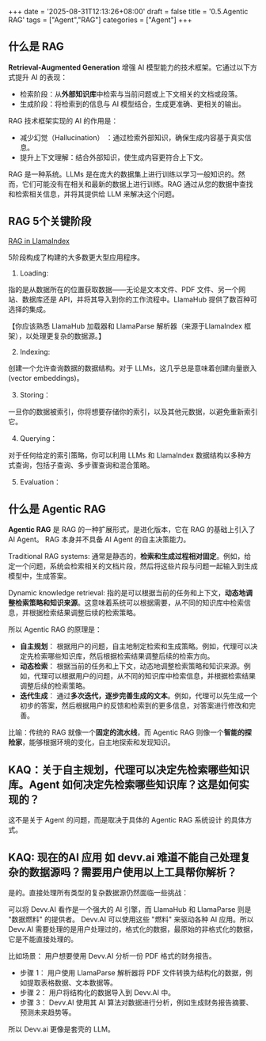 +++
date = '2025-08-31T12:13:26+08:00'
draft = false
title = '0.5.Agentic RAG'
tags = ["Agent","RAG"]
categories = ["Agent"]
+++


## 什么是 RAG

**Retrieval-Augmented Generation** 增强 AI 模型能力的技术框架。它通过以下方式提升 AI 的表现：

  - 检索阶段：从**外部知识库**中检索与当前问题或上下文相关的文档或段落。
  - 生成阶段：将检索到的信息与 AI 模型结合，生成更准确、更相关的输出。

RAG 技术框架实现的 AI 的作用是：

  - 减少幻觉（Hallucination） ：通过检索外部知识，确保生成内容基于真实信息。
  - 提升上下文理解：结合外部知识，使生成内容更符合上下文。

RAG 是一种系统。LLMs 是在庞大的数据集上进行训练以学习一般知识的。然而，它们可能没有在相关和最新的数据上进行训练。RAG 通过从您的数据中查找和检索相关信息，并将其提供给 LLM 来解决这个问题。


## RAG 5个关键阶段

[RAG in LlamaIndex]()

5阶段构成了构建的大多数更大型应用程序。

1. Loading: 

指的是从数据所在的位置获取数据——无论是文本文件、PDF 文件、另一个网站、数据库还是 API，并将其导入到你的工作流程中。LlamaHub 提供了数百种可选择的集成。

【你应该熟悉 LlamaHub 加载器和 LlamaParse 解析器（来源于LlamaIndex 框架），以处理更复杂的数据源。】

2. Indexing: 

创建一个允许查询数据的数据结构。对于 LLMs，这几乎总是意味着创建向量嵌入(vector embeddings)。

3. Storing： 

一旦你的数据被索引，你将想要存储你的索引，以及其他元数据，以避免重新索引它。

4. Querying： 

对于任何给定的索引策略，你可以利用 LLMs 和 LlamaIndex 数据结构以多种方式查询，包括子查询、多步骤查询和混合策略。

5. Evaluation：


## 什么是 Agentic RAG

**Agentic RAG** 是 RAG 的一种扩展形式，是进化版本，它在 RAG 的基础上引入了 AI Agent。 RAG 本身并不具备 AI Agent 的自主决策能力。

Traditional RAG systems: 通常是静态的，**检索和生成过程相对固定**。例如，给定一个问题，系统会检索相关的文档片段，然后将这些片段与问题一起输入到生成模型中，生成答案。

Dynamic knowledge retrieval: 指的是可以根据当前的任务和上下文，**动态地调整检索策略和知识来源**。这意味着系统可以根据需要，从不同的知识库中检索信息，并根据检索结果调整后续的检索策略。

所以 Agentic RAG 的原理是：

  - **自主规划**： 根据用户的问题，自主地制定检索和生成策略。例如，代理可以决定先检索哪些知识库，然后根据检索结果调整后续的检索方向。
  - **动态检索**： 根据当前的任务和上下文，动态地调整检索策略和知识来源。例如，代理可以根据用户的问题，从不同的知识库中检索信息，并根据检索结果调整后续的检索策略。
  - **迭代生成**： 通过**多次迭代，逐步完善生成的文本**。例如，代理可以先生成一个初步的答案，然后根据用户的反馈和检索到的更多信息，对答案进行修改和完善。

比喻：传统的 RAG 就像一个**固定的流水线**，而 Agentic RAG 则像一个**智能的探险家**，能够根据环境的变化，自主地探索和发现知识。


## KAQ：关于自主规划，代理可以决定先检索哪些知识库。Agent 如何决定先检索哪些知识库？这是如何实现的？

这不是关于 Agent 的问题，而是取决于具体的 Agentic RAG 系统设计 的具体方式。


## KAQ: 现在的AI 应用 如 devv.ai 难道不能自己处理复杂的数据源吗？需要用户使用以上工具帮你解析？

是的。直接处理所有类型的复杂数据源仍然面临一些挑战：

可以将 Devv.AI 看作是一个强大的 AI 引擎，而 LlamaHub 和 LlamaParse 则是 "数据燃料" 的提供者。 Devv.AI 可以使用这些 "燃料" 来驱动各种 AI 应用。所以 Devv.AI 需要处理的是用户处理过的，格式化的数据，最原始的非格式化的数据，它是不能直接处理的。

比如场景： 用户想要使用 Devv.AI 分析一份 PDF 格式的财务报告。

  - 步骤 1： 用户使用 LlamaParse 解析器将 PDF 文件转换为结构化的数据，例如提取表格数据、文本数据等。 
  - 步骤 2： 用户将结构化的数据导入到 Devv.AI 中。 
  - 步骤 3： Devv.AI 使用其 AI 算法对数据进行分析，例如生成财务报告摘要、预测未来趋势等。

所以 Devv.ai 更像是套壳的 LLM。

